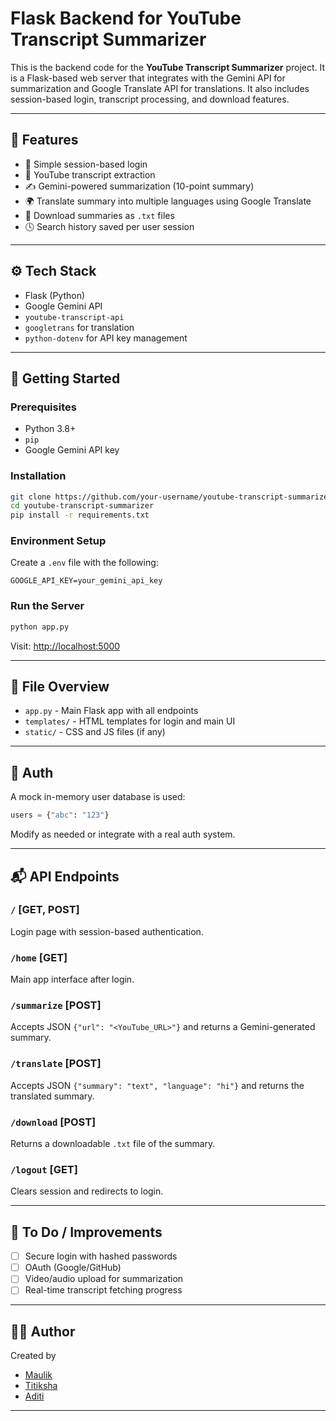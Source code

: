 # Flask Backend for YouTube Transcript Summarizer

This is the backend code for the **YouTube Transcript Summarizer** project. It is a Flask-based web server that integrates with the Gemini API for summarization and Google Translate API for translations. It also includes session-based login, transcript processing, and download features.

---

## 📌 Features

- 🔑 Simple session-based login
- 🎥 YouTube transcript extraction
- ✍️ Gemini-powered summarization (10-point summary)
- 🌍 Translate summary into multiple languages using Google Translate
- 💾 Download summaries as `.txt` files
- 🕓 Search history saved per user session

---

## ⚙️ Tech Stack

- Flask (Python)
- Google Gemini API
- `youtube-transcript-api`
- `googletrans` for translation
- `python-dotenv` for API key management

---

## 🚀 Getting Started

### Prerequisites
- Python 3.8+
- `pip`
- Google Gemini API key

### Installation
```bash
git clone https://github.com/your-username/youtube-transcript-summarizer.git
cd youtube-transcript-summarizer
pip install -r requirements.txt
```

### Environment Setup
Create a `.env` file with the following:
```env
GOOGLE_API_KEY=your_gemini_api_key
```

### Run the Server
```bash
python app.py
```
Visit: [http://localhost:5000](http://localhost:5000)

---

## 📁 File Overview

- `app.py` - Main Flask app with all endpoints
- `templates/` - HTML templates for login and main UI
- `static/` - CSS and JS files (if any)

---

## 🔐 Auth
A mock in-memory user database is used:
```python
users = {"abc": "123"}
```
Modify as needed or integrate with a real auth system.

---

## 📬 API Endpoints

### `/` [GET, POST]  
Login page with session-based authentication.

### `/home` [GET]  
Main app interface after login.

### `/summarize` [POST]  
Accepts JSON `{"url": "<YouTube_URL>"}` and returns a Gemini-generated summary.

### `/translate` [POST]  
Accepts JSON `{"summary": "text", "language": "hi"}` and returns the translated summary.

### `/download` [POST]  
Returns a downloadable `.txt` file of the summary.

### `/logout` [GET]  
Clears session and redirects to login.

---

## 🔮 To Do / Improvements

- [ ] Secure login with hashed passwords
- [ ] OAuth (Google/GitHub)
- [ ] Video/audio upload for summarization
- [ ] Real-time transcript fetching progress

---



## 👨‍💻 Author
Created by 
- [Maulik](https://github.com/maulikdave27)
- [Titiksha](https://github.com/your-username)
- [Aditi](https://github.com/your-username)
---

